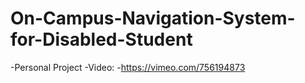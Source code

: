 # On-Campus-Navigation-System-for-Disabled-Student
-Personal Project
-Video:
  -https://vimeo.com/756194873
